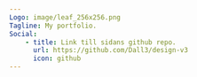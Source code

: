 ```yaml
---
Logo: image/leaf_256x256.png
Tagline: My portfolio.
Social:
    - title: Link till sidans github repo.
      url: https://github.com/Dall3/design-v3
      icon: github
---
```

